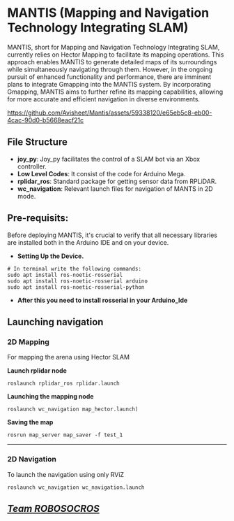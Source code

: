 # MANTIS (Mapping and Navigation Technology Integrating SLAM)
MANTIS, short for Mapping and Navigation Technology Integrating SLAM, currently relies on Hector Mapping to facilitate its mapping operations. This approach enables MANTIS to generate detailed maps of its surroundings while simultaneously navigating through them. However, in the ongoing pursuit of enhanced functionality and performance, there are imminent plans to integrate Gmapping into the MANTIS system.
By incorporating Gmapping, MANTIS aims to further refine its mapping capabilities, allowing for more accurate and efficient navigation in diverse environments.



https://github.com/Avisheet/Mantis/assets/59338120/e65eb5c8-eb00-4cac-90d0-b5668eacf21c






## File Structure
- **joy_py**: Joy_py facilitates the control of a SLAM bot via an Xbox controller.
- **Low Level Codes**: It consist of the code for Arduino Mega.
- **rplidar_ros**: Standard package for getting sensor data from RPLiDAR.
- **wc_navigation**: Relevant launch files for navigation of MANTS in 2D mode.

## Pre-requisits:
Before deploying MANTIS, it's crucial to verify that all necessary libraries are installed both in the Arduino IDE and on your device.
- **Setting Up the Device.**
```
# In terminal write the following commands:
sudo apt install ros-noetic-rosserial
sudo apt install ros-noetic-rosserial arduino
sudo apt install ros-noetic-rosserial-python
```
- **After this you need to install rosserial in your Arduino_Ide**

## Launching navigation

### 2D Mapping

For mapping the arena using Hector SLAM

**Launch rplidar node**

```
roslaunch rplidar_ros rplidar.launch
```

**Launching the mapping node** 

```
roslaunch wc_navigation map_hector.launch)
```

**Saving the map**

```
rosrun map_server map_saver -f test_1
```

---

### 2D Navigation

To launch the navigation using only RViZ 

```
roslaunch wc_navigation wc_navigation.launch
```
## **_[Team ROBOSOCROS](https://github.com/RobosocNITH-ROS)_**
